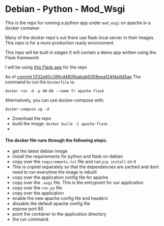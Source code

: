 # Debian - Python - Mod_Wsgi

This is the repo for running a python app under `mod_wsgi` on apache in a docker container

Many of the docker repo's out there use flask local server in their images.
This repo is for a more production ready environment.

This repo will be built in stages
It will contain a demo app written using the Flask framework

I will be using [this Flask app](http://code.tutsplus.com/tutorials/an-introduction-to-pythons-flask-framework--net-28822) for the repo

As of [commit f232e60c39fcd480fbabab6308eeaf24f4a9d5ae](https://github.com/Craicerjack/apache-flask/tree/f232e60c39fcd480fbabab6308eeaf24f4a9d5ae)
The command to run the `Dockerfile` is:

`docker run -d -p 80:80 --name fr apache-flask`

Alternatively, you can use docker-compose with:

`docker-compose up -d`

 * Download the repo
 * build the image: `docker build -t apache-flask .`
 * 



#### The docker file runs through the following steps:  

 - get the latest debian image  
 - install the requirements for python and flask on debian  
 - copy over the `requirements.txt` file and run `pip install` on it  
 - This is copied separately so that the dependencies are cached and dont need to run everytime the image is rebuilt  
 - copy over the application config file for apache  
 - copy over the `.wsgi` file. This is the entrypoint for our application  
 - copy over the `run.py` file  
 - copy over the application  
 - enable the new apache config file and headers   
 - dissable the default apache config file  
 - expose port 80  
 - point the container to the application directory  
 - the run command. 
